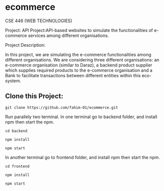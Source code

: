 # ecommerce

CSE 446 (WEB TECHNOLOGIES)

Project: API Project:API-based websites to simulate the functionalities of e-commerce services among different organisations.

Project Description: 

In this project, we are simulating the e-commerce functionalities among different organisations. We are considering three different organisations: 
an e-commerce organisation (similar to Daraz), a backend product supplier which supplies required products to the e-commerce organisation and a 
Bank to facilitate transactions between different entities within this eco-system.

## Clone this Project:

```
git clone https://github.com/fahim-01/ecommerce.git
```

Run parallely two terminal. 
In one terminal go to backend folder, and install npm then start the npm.

```
cd backend
```
```
npm install
```
```
npm start
```

In another terminal go to frontend folder, and install npm then start the npm.

```
cd frontend
```
```
npm install
```
```
npm start
```
